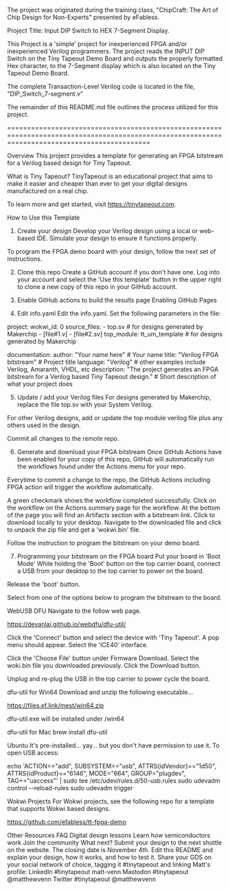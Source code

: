 The project was originated during the training class, "ChipCraft: The Art of Chip Design for Non-Experts" presented by eFabless.

Project Title: Input DIP Switch to HEX 7-Segment Display.

This Project is a 'simple' project for inexperienced FPGA and/or inexperienced Verilog programmers. 
The project reads the INPUT DIP Switch on the Tiny Tapeout Demo Board and outputs the properly formatted Hex character, to the 7-Segment display which is also located on the Tiny Tapeout Demo Board.

The complete Transaction-Level Verilog code is located in the file, "DIP_Switch_7-segment.v"

The remainder of this README.md file outlines the process utilized for this project.

================================================================================================================================================

Overview
This project provides a template for generating an FPGA bitstream for a Verilog based design for Tiny Tapeout.

What is Tiny Tapeout?
TinyTapeout is an educational project that aims to make it easier and cheaper than ever to get your digital designs manufactured on a real chip.

To learn more and get started, visit https://tinytapeout.com.

How to Use this Template
1. Create your design
Develop your Verilog design using a local or web-based IDE. Simulate your design to ensure it functions properly.

To program the FPGA demo board with your design, follow the next set of instructions.

2. Clone this repo
Create a GitHub account if you don't have one. Log into your account and select the 'Use this template' button in the upper right to clone a new copy of this repo in your GitHub account.

3. Enable GitHub actions to build the results page
Enabling GitHub Pages
4. Edit info.yaml
Edit the info.yaml. Set the following parameters in the file:

project:
  wokwi_id:  0
  source_files:
    - top.sv  # for designs generated by Makerchip
    - [file#1.v]
    - [file#2.sv]
  top_module: tt_um_template  # for designs generated by Makerchip 
  
documentation: 
  author:       "Your name here"                   # Your name
  title:        "Verilog FPGA bitstream"           # Project title
  language:     "Verilog"                          # other examples include Verilog, Amaranth, VHDL, etc
  description:  "The project generates an FPGA bitstream for a Verilog based Tiny Tapeout design."      # Short description of what your project does

5. Update / add your Verilog files
For designs generated by Makerchip, replace the file top.sv with your System Verilog.

For other Verilog designs, add or update the top module verilog file plus any others used in the design.

Commit all changes to the remote repo.

6. Generate and download your FPGA bitstream
Once GitHub Actions have been enabled for your copy of this repo, GitHub will automatically run the workflows found under the Actions menu for your repo.

Everytime to commit a change to the repo, the GitHub Actions including FPGA action will trigger the workflow automatically.

A green checkmark shows the workflow completed successfully. Click on the workflow on the Actions summary page for the workflow. At the bottom of the page you will find an Artifacts section with a bitstream link. Click to download locally to your desktop. Navigate to the downloaded file and click to unpack the zip file and get a 'wokwi.bin' file.

Follow the instruction to program the bitstream on your demo board.

7. Programming your bitstream on the FPGA board
Put your board in 'Boot Mode'
While holding the 'Boot' button on the top carrier board, connect a USB from your desktop to the top carrier to power on the board.

Release the 'boot' button.

Select from one of the options below to program the bitstream to the board.

WebUSB DFU
Navigate to the follow web page.

https://devanlai.github.io/webdfu/dfu-util/

Click the 'Connect' button and select the device with 'Tiny Tapeout'. A pop menu should appear. Select the 'ICE40' interface.

Click the 'Choose File' button under Firmware Download. Select the woki.bin file you downloaded previously. Click the Download button.

Unplug and re-plug the USB in the top carrier to power cycle the board.

dfu-util for Win64
Download and unzip the following executable...

https://files.ef.link/mest/win64.zip

dfu-util.exe will be installed under /win64

dfu-util for Mac
brew install dfu-util

Ubuntu
It's pre-installed… yay… but you don't have permission to use it. To open USB access:

echo 'ACTION=="add", SUBSYSTEM=="usb", ATTRS{idVendor}=="1d50", ATTRS{idProduct}=="6146", MODE="664", GROUP="plugdev", TAG+="uaccess"' | sudo tee /etc/udev/rules.d/50-usb.rules sudo udevadm control --reload-rules sudo udevadm trigger

Wokwi Projects
For Wokwi projects, see the following repo for a template that supports Wokwi based designs.

https://github.com/efabless/tt-fpga-demo

Other Resources
FAQ
Digital design lessons
Learn how semiconductors work
Join the community
What next?
Submit your design to the next shuttle on the website. The closing date is November 4th.
Edit this README and explain your design, how it works, and how to test it.
Share your GDS on your social network of choice, tagging it #tinytapeout and linking Matt's profile:
LinkedIn #tinytapeout matt-venn
Mastodon #tinytapeout @matthewvenn
Twitter #tinytapeout @matthewvenn
